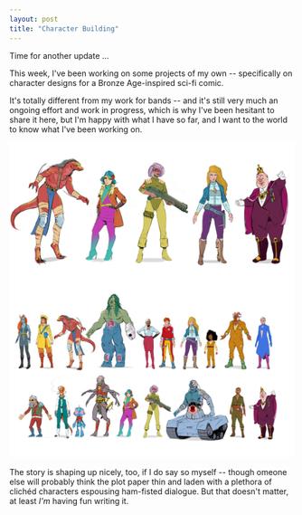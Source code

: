 ```yaml
---
layout: post
title: "Character Building"
---
```

Time for another update ...

This week, I've been working on some projects of my own -- specifically on character designs for a Bronze Age-inspired sci-fi comic.

It's totally different from my work for bands -- and it's still very much an ongoing effort and work in progress, which is why I've been hesitant to share it here, but I'm happy with what I have so far, and I want to the world to know what I've been working on.   

![Mare's Nest, latest character designs](..\assets\img\projects\proj-3\mares2.jpg)
![Mare's Nest, overview](..\assets\img\projects\proj-3\mares.jpg)

The story is shaping up nicely, too, if I do say so myself -- though omeone else will probably think the plot paper thin and laden with a plethora of clichéd characters espousing ham-fisted dialogue. But that doesn't matter, at least *I'm* having fun writing it. 


